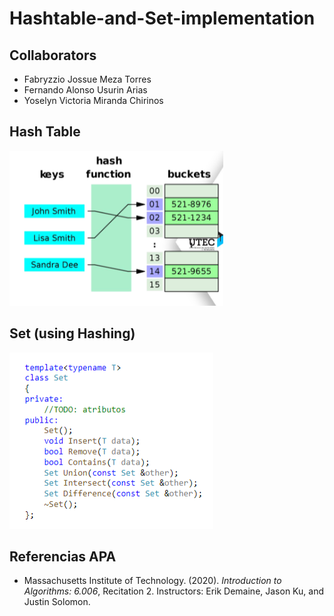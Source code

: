 # Hashtable-and-Set-implementation
## Collaborators
- Fabryzzio Jossue Meza Torres
- Fernando Alonso Usurin Arias
- Yoselyn Victoria Miranda Chirinos
## Hash Table
![](hash.png)
## Set (using Hashing)
![](set.png)
## Referencias APA
- Massachusetts Institute of Technology. (2020). *Introduction to Algorithms: 6.006*, Recitation 2. Instructors: Erik Demaine, Jason Ku, and Justin Solomon.
